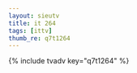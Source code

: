 ```yaml
--- 
layout: sieutv
title: it 264
tags: [ittv]
thumb_re: q7t1264
---
```

{% include tvadv key="q7t1264" %} 
